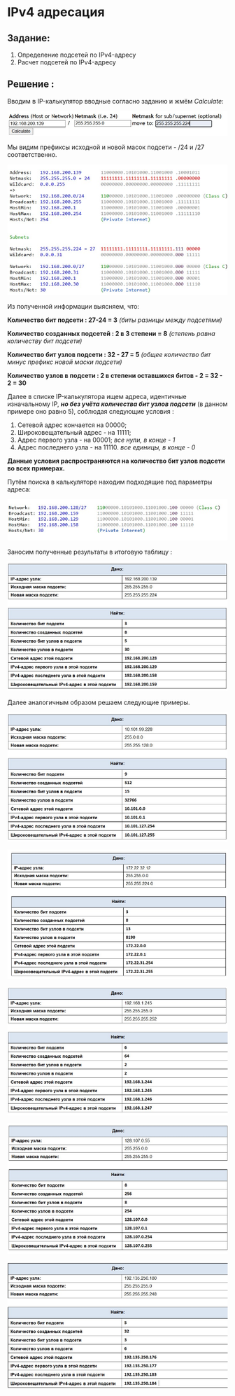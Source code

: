 # IPv4 адресация     
## Задание:

 1. Определение подсетей по IPv4-адресу
 2. Расчет подсетей по IPv4-адресу

## Решение :

Вводим в IP-калькулятор вводные согласно заданию и жмём *Calculate*: 

![Image alt](https://github.com/shawncaurney/shawncaurneyrepository/blob/main/labs/issue/%D0%BA%D0%B0%D0%BB%D1%8C%D0%BA%D1%83%D0%BB%D1%8F%D1%86%D0%B8%D1%8F%20IP.jpg)

Мы видим префиксы исходной и новой масок подсети - /24 и /27 соответственно.

![Image alt](https://github.com/shawncaurney/shawncaurneyrepository/blob/main/labs/issue/%D0%BA%D0%B0%D0%BB%D1%8C%D0%BA%D1%83%D0%BB%D1%8F%D1%86%D0%B8%D1%8F%202.jpg)

Из полученной информации выясняем, что: 

**Количество бит подсети : 27-24 = 3** *(биты разницы между подсетями)*

**Количество созданных подсетей : 2 в 3 степени = 8** *(степень равна количеству бит подсети)*

**Количество бит узлов подсети : 32 - 27 = 5** *(общее количество бит минус префикс новой маски подсети)*

**Количество узлов в подсети : 2 в степени оставшихся битов - 2 = 32 - 2 = 30** 

Далее в списке IP-калькулятора ищем адреса, идентичные изначальному IP, ***но без учёта количества бит узлов подсети*** (в данном примере оно равно 5), соблюдая следующие условия  : 

1. Сетевой адрес кончается на 00000; 
2. Широковещательный адрес - на 11111; 
3. Адрес первого узла - на 00001; *все нули, в конце - 1*
4. Адрес последнего узла - на 11110. *все единицы, в конце - 0*

**Данные условия распространяются на количество бит узлов подсети во всех примерах.**
 

Путём поиска в калькуляторе находим подходящие под параметры адреса:

![Image alt](https://github.com/shawncaurney/shawncaurneyrepository/blob/main/labs/issue/%D0%BA%D0%B0%D0%BB%D1%8C%D0%BA%D1%83%D0%BB%D1%8F%D1%86%D0%B8%D1%8F%203.jpg)

Заносим полученные результаты в итоговую таблицу : 

![Image alt](https://github.com/shawncaurney/shawncaurneyrepository/blob/main/labs/issue/%D0%BF%D1%80%D0%B8%D0%BC%D0%B5%D1%80%201.jpg)

Далее аналогичным образом решаем следующие примеры.

![Image alt](https://github.com/shawncaurney/shawncaurneyrepository/blob/main/labs/issue/%D0%BF%D1%80%D0%B8%D0%BC%D0%B5%D1%80%202.jpg)


![Image alt](https://github.com/shawncaurney/shawncaurneyrepository/blob/main/labs/issue/%D0%BF%D1%80%D0%B8%D0%BC%D0%B5%D1%80%203.jpg)

![Image alt](https://github.com/shawncaurney/shawncaurneyrepository/blob/main/labs/issue/%D0%BF%D1%80%D0%B8%D0%BC%D0%B5%D1%80%204.jpg)

![Image alt](https://github.com/shawncaurney/shawncaurneyrepository/blob/main/labs/issue/%D0%BF%D1%80%D0%B8%D0%BC%D0%B5%D1%80%205.jpg)

![Image alt](https://github.com/shawncaurney/shawncaurneyrepository/blob/main/labs/issue/%D0%BF%D1%80%D0%B8%D0%BC%D0%B5%D1%80%206.jpg)
